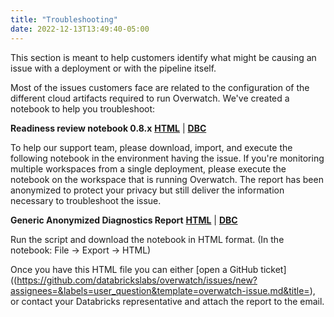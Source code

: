 ```yaml
---
title: "Troubleshooting"
date: 2022-12-13T13:49:40-05:00
---
```


This section is meant to help customers identify what might be causing an issue with a deployment or with the 
pipeline itself. 

Most of the issues customers face are related to the configuration of the different cloud artifacts required to run
Overwatch. We've created a notebook to help you troubleshoot:

**Readiness review notebook 0.8.x** [**HTML**](/assets/Troubleshooting/Readiness_Review_08x.html) | 
[**DBC**](/assets/Troubleshooting/Readiness_Review_08x.dbc)

To help our support team, please download, import, and execute the following notebook in the environment having the 
issue. If you're monitoring multiple workspaces from a single deployment, please execute the notebook on the 
workspace that is running Overwatch. The report has been anonymized to protect your privacy but still deliver the 
information necessary to troubleshoot the issue.

**Generic Anonymized Diagnostics Report** [**HTML**](/assets/Troubleshooting/GenericTicket_Diagnostics.html) |
[**DBC**](/assets/Troubleshooting/GenericTicket_Diagnostics.dbc)

Run the script and download the notebook in HTML format. (In the notebook: File -> Export -> HTML)

Once you have this HTML file you can either [open a GitHub ticket]((https://github.com/databrickslabs/overwatch/issues/new?assignees=&labels=user_question&template=overwatch-issue.md&title=), 
or contact your Databricks representative and attach the report to the email.


